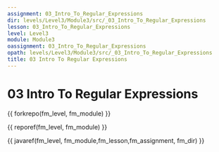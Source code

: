 ```yaml
---
assignment: 03_Intro_To_Regular_Expressions
dir: levels/Level3/Module3/src/_03_Intro_To_Regular_Expressions
lesson: 03_Intro_To_Regular_Expressions
level: Level3
module: Module3
oassignment: 03_Intro_To_Regular_Expressions
opath: levels/Level3/Module3/src/_03_Intro_To_Regular_Expressions
title: 03 Intro To Regular Expressions
---
```

# 03 Intro To Regular Expressions

{{ forkrepo(fm_level, fm_module) }}

{{ reporef(fm_level, fm_module) }}




{{ javaref(fm_level, fm_module,fm_lesson,fm_assignment, fm_dir) }}

